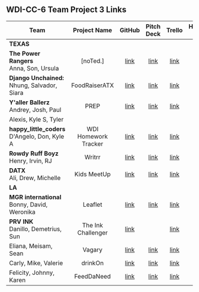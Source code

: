 ## WDI-CC-6 Team Project 3 Links

| Team | Project Name | GitHub | Pitch Deck | Trello | Hosted Site |
|---|:---:|:---:|:---:|:---:|:---:|
| **TEXAS** |  |  |  |  |  |
| **The Power Rangers**<br>Anna, Son, Ursula | [noTed.] | [link](https://github.com/ursulacj/noted) | [link](https://www.beautiful.ai/deck/-L_j2MZc-5qHhOStYXVF/noTed) | [link](https://trello.com/b/HIHS5yu2/dream-team) |  |
| **Django Unchained:**<br>Nhung, Salvador, Siara | FoodRaiserATX | [link](https://github.com/jsnavarr/FoodRaiserATX) | [link](https://docs.google.com/presentation/d/1-6OqntLFfdrx6nVp4mRhuVxSXJuNfktb_uYloKOpJ44/edit#slide=id.g5224fbf7f3_0_77) | [link](https://trello.com/b/K6kJmv9J/foodraiseratx) | [link](https://foodraiseratx.herokuapp.com/) |
| **Y'aller Ballerz**<br>Andrey, Josh, Paul | PREP | [link](https://github.com/AndreykaVSR/PREP-App) | [link](https://docs.google.com/presentation/d/1Hrl5OUInwhMOGGzCXr73ewVKlSAcZz5szfQ2ZiA4cfQ/edit#slide=id.p) | [link](https://trello.com/b/qewrqfBt/project-review-app) |  |
| Alexis, Kyle S, Tyler |  |  |  |  |  |
| **happy\_little\_coders**<br>D'Angelo, Don, Kyle A | WDI Homework Tracker | [link](https://github.com/dmshakur/homework_tracker) | [link](https://docs.google.com/presentation/d/1puSIJzocx863FpTMzGpc9qtUEER_d37f00WisMeDeos/edit#slide=id.p) | [link](https://trello.com/b/w0hA2pvD/wdi-project-3) | [link](https://ga-homework-tracker-app.herokuapp.com/) |
| **Rowdy Ruff Boyz**<br>Henry, Irvin, RJ | Writrr | [link](https://github.com/roderickjackson-bradley/writrr) | [link](https://spark.adobe.com/video/gtfrwPk5tGH3W) | [link](https://trello.com/writrr) | [link](https://writrrh.herokuapp.com/) |
| **DATX**<br>Ali, Drew, Michelle | Kids MeetUp | [link](https://github.com/fagleyali/kidsmeetup) | [link](https://docs.google.com/presentation/d/1p3Q7vMzOEqd_vT0TUYXEc4E_LBAK1cxazGH9B38Io_I/edit#slide=id.gc6f8954bc_0_53) | [link](https://trello.com/b/uNiUV3Hu/kids-meetup) | [link](https://kidsmeetupdatx.herokuapp.com/) |
| **LA** |  |  |  |  |  |
| **MGR international**<br>Bonny, David, Weronika | Leaflet |  [link](https://github.com/weronikaviola/leaflet)| [link](https://docs.google.com/presentation/d/1zvDjPjBGm_4EokHQNywKntfCZCpNvSdJI4-4fVKDmXk/edit#slide=id.g529abe8f2c_0_5) | [link](https://trello.com/b/Z1mn9UPK/i-dont-know-yet) | [link](https://mgr-leaflet.herokuapp.com/accounts/login/?next=/main/) |
| **PRV INK**<br>Danillo, Demetrius, Sun | The Ink Challenger | [link](https://github.com/dRobinsonDev/TheInkChallenger) |  | [link](https://trello.com/b/595tEhne/the-ink-challenger) | [link](https://theinkchallenger.herokuapp.com) |
| Eliana, Meisam, Sean | Vagary | [link](https://github.com/pmeisam/Vagary) | [link](https://docs.google.com/presentation/d/1fX7aM9dEpv-n8vV4KU2qez4uc5lbHT2IU8ZylUF12eY/edit#slide=id.gc6f59039d_0_0) | [link](https://trello.com/b/CRkhxSSg/vagary) | [link](https://vagary.herokuapp.com/) |
| Carly, Mike, Valerie | drinkOn | [link](https://github.com/vkomova/drinkOn) | [link](https://docs.google.com/presentation/d/1Q2y7IEL_R6I0XUfAoAjWWpwYh0fBrYPnl9HST1QQEZ4/edit#slide=id.gc6f83aa91_0_50) | [link](https://trello.com/b/GuNIYohD/project-3-drinkon) | [link](https://drinkon-wdi.herokuapp.com/) |
| Felicity, Johnny, Karen | FeedDaNeed | [link](https://github.com/johnnybobohnny/feed-the-need) | [link](https://docs.google.com/presentation/d/1lBTUELaiT9r-4gFQ9Mqnej1AE_F94HXkXopeUB5sj2k/edit#slide=id.gd9c453428_0_16) | [link](https://trello.com/b/Qkbrp3yy/feeddaneedbiz) | [link](https://feed-the-need.herokuapp.com/) |
